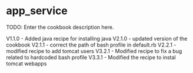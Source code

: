 # app_service

TODO: Enter the cookbook description here.

V1.1.0	-	Added java recipe for installing java
V2.1.0	-	updated version of the cookbook
V2.1.1	-	correct the path of bash profile in default.rb
V2.2.1	-	modified recipe to add tomcat users
V3.2.1	-	Modified recipe to fix a bug related to hardcoded bash profile
V3.3.1	-	Modified the recipe to instal tomcat webapps

